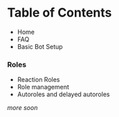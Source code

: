 # Table of Contents

- Home
- FAQ
- Basic Bot Setup

### Roles

- Reaction Roles
- Role management
- Autoroles and delayed autoroles

*more soon*
